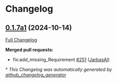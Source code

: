 # Changelog

## [0.1.7a1](https://github.com/OpenVoiceOS/OVOS-workshop/tree/0.1.7a1) (2024-10-14)

[Full Changelog](https://github.com/OpenVoiceOS/OVOS-workshop/compare/0.1.6...0.1.7a1)

**Merged pull requests:**

- fix:add\_missing\_Requirement [\#251](https://github.com/OpenVoiceOS/OVOS-workshop/pull/251) ([JarbasAl](https://github.com/JarbasAl))



\* *This Changelog was automatically generated by [github_changelog_generator](https://github.com/github-changelog-generator/github-changelog-generator)*

